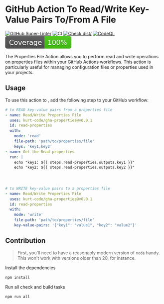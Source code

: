 # GitHub Action To Read/Write Key-Value Pairs To/From A File

[![GitHub Super-Linter](https://github.com/kurt-code/gha-properties/actions/workflows/linter.yml/badge.svg)](https://github.com/super-linter/super-linter)
![CI](https://github.com/kurt-code/gha-properties/actions/workflows/ci.yml/badge.svg)
[![Check dist/](https://github.com/kurt-code/gha-properties/actions/workflows/check-dist.yml/badge.svg)](https://github.com/kurt-code/gha-properties/actions/workflows/check-dist.yml)
[![CodeQL](https://github.com/kurt-code/gha-properties/actions/workflows/codeql-analysis.yml/badge.svg)](https://github.com/kurt-code/gha-properties/actions/workflows/codeql-analysis.yml)
[![Coverage](./badges/coverage.svg)](./badges/coverage.svg)

The Properties File Action allows you to perform read and write operations on properties files
within your GitHub Actions workflows. This action is particularly useful for managing configuration
files or properties used in your projects.

## Usage

To use this action to , add the following step to your GitHub workflow:

```yaml
# to READ key-value pairs from a properties file
- name: Read/Write Properties File
  uses: kurt-code/gha-properties@v0.0.1
  id: read-properties
  with:
    mode: 'read'
    file-path: 'path/to/properties/file'
    keys: 'key1,key2'
- name: Get the Read properties
  run: |
    echo "key1: ${{ steps.read-properties.outputs.key1 }}"
    echo "key2: ${{ steps.read-properties.outputs.key2 }}"



# to WRITE key-value pairs to a properties file
- name: Read/Write Properties File
  uses: kurt-code/gha-properties@v0.0.1
  id: read-properties
  with:
    mode: 'write'
    file-path: 'path/to/properties/file'
    key-value-pairs: '{"key1": "value1", "key2": "value2"}'
 ```

## Contribution

> First, you'll need to have a reasonably modern version of `node` handy.
> This won't work with versions older than 20, for instance.

Install the dependencies

```bash
npm install
```

Run all check and build tasks

```bash
npm run all
```

